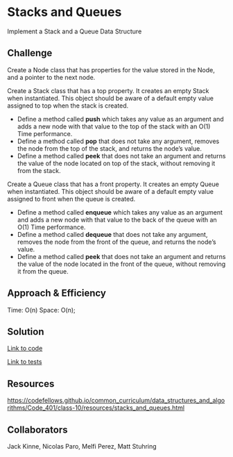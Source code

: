 # Stacks and Queues

Implement a Stack and a Queue Data Structure

## Challenge

Create a Node class that has properties for the value stored in the Node, and a pointer to the next node.

Create a Stack class that has a top property. It creates an empty Stack when instantiated.
This object should be aware of a default empty value assigned to top when the stack is created.

- Define a method called **push** which takes any value as an argument and adds a new node with that value to the top of the stack with an O(1) Time performance.
- Define a method called **pop** that does not take any argument, removes the node from the top of the stack, and returns the node’s value.
- Define a method called **peek** that does not take an argument and returns the value of the node located on top of the stack, without removing it from the stack.

Create a Queue class that has a front property. It creates an empty Queue when instantiated.
This object should be aware of a default empty value assigned to front when the queue is created.

- Define a method called **enqueue** which takes any value as an argument and adds a new node with that value to the back of the queue with an O(1) Time performance.
- Define a method called **dequeue** that does not take any argument, removes the node from the front of the queue, and returns the node’s value.
- Define a method called **peek** that does not take an argument and returns the value of the node located in the front of the queue, without removing it from the queue.

## Approach & Efficiency

Time: O(n)
Space: O(n);

## Solution

[Link to code](../code401challenges/src/main/java/code401challenges/stacksandqueues)

[Link to tests](../code401challenges/src/test/java/code401challenges/stacksandqueues)

## Resources

https://codefellows.github.io/common_curriculum/data_structures_and_algorithms/Code_401/class-10/resources/stacks_and_queues.html

## Collaborators

Jack Kinne, Nicolas Paro, Melfi Perez, Matt Stuhring
